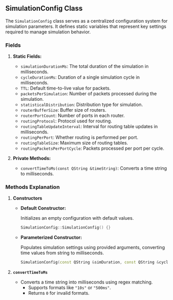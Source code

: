 
## **SimulationConfig Class**

The `SimulationConfig` class serves as a centralized configuration system for simulation parameters. It defines static variables that represent key settings required to manage simulation behavior.

### **Fields**

1. **Static Fields:**
   - `simulationDurationMs`: The total duration of the simulation in milliseconds.
   - `cycleDurationMs`: Duration of a single simulation cycle in milliseconds.
   - `TTL`: Default time-to-live value for packets.
   - `packetsPerSimulation`: Number of packets processed during the simulation.
   - `statisticalDistribution`: Distribution type for simulation.
   - `routerBufferSize`: Buffer size of routers.
   - `routerPortCount`: Number of ports in each router.
   - `routingProtocol`: Protocol used for routing.
   - `routingTableUpdateInterval`: Interval for routing table updates in milliseconds.
   - `routingPerPort`: Whether routing is performed per port.
   - `routingTableSize`: Maximum size of routing tables.
   - `routingPacketsPerPortCycle`: Packets processed per port per cycle.

2. **Private Methods:**
   - `convertTimeToMs(const QString &timeString)`: Converts a time string to milliseconds.

### **Methods Explanation**

1. **Constructors**
    - **Default Constructor:**

        Initializes an empty configuration with default values.

        ```cpp
        SimulationConfig::SimulationConfig() {}
        ```

    - **Parameterized Constructor:**

        Populates simulation settings using provided arguments, converting time values from string to milliseconds.

        ```cpp
        SimulationConfig(const QString &simDuration, const QString &cycleDuration, ...);
        ```

2. **`convertTimeToMs`**

    - Converts a time string into milliseconds using regex matching.
        - Supports formats like `"10s"` or `"500ms"`.
        - Returns `0` for invalid formats.
